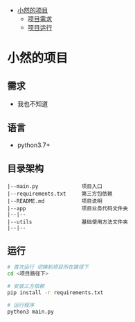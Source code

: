 * [小然的项目](#小然的项目)
  * [项目需求](#项目需求)
  * [项目运行](#项目运行)

# 小然的项目
## 需求
- 我也不知道
## 语言
- python3.7+
## 目录架构
```
|--main.py              项目入口
|--requirements.txt     第三方包依赖
|--README.md            项目说明
|--app                  项目业务代码文件夹
|--|--
|--utils                基础使用方法文件夹
|--|--
```
## 运行
```bash
# 首次运行 切换到项目所在路径下
cd <项目路径下>

# 安装三方依赖
pip install -r requirements.txt

# 运行程序
python3 main.py
```
